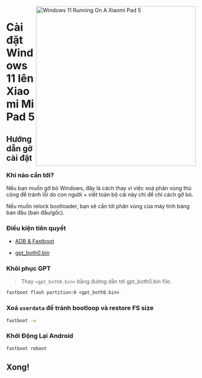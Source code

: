 <img align="right" src="https://raw.githubusercontent.com/erdilS/Port-Windows-11-Xiaomi-Pad-5/main/nabu.png" width="425" alt="Windows 11 Running On A Xiaomi Pad 5">

# Cài đặt Windows 11 lên Xiaomi Mi Pad 5

## Hướng dẫn gỡ cài đặt

### Khi nào cần tới?

Nếu bạn muốn gỡ bỏ Windows, đây là cách thay vì việc xoá phân vùng thủ công để tránh lỗi do con người + viết toàn bộ cái này chỉ để chỉ cách gỡ bỏ.

Nếu muốn relock bootloader, bạn sẽ cần tới phân vùng của máy tính bảng ban đầu (ban đầu/gốc).

### Điều kiện tiên quyết

- [ADB & Fastboot](https://developer.android.com/studio/releases/platform-tools)
  
- [gpt_both0.bin](https://github.com/erdilS/Port-Windows-11-Xiaomi-Pad-5/releases/download/1.0/gpt_both0.bin)

### Khôi phục GPT
> Thay ```<gpt_both0.bin>``` bằng đường dẫn tới gpt_both0.bin file.

```cmd
fastboot flash partition:0 <gpt_both0.bin>
```

### Xoá  ```userdata``` để tránh bootloop và restore FS size
```cmd
fastboot -w
```


### Khởi Động Lại Android
```cmd
fastboot reboot 
```
## Xong!
